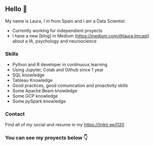 ## Hello :wave:
My name is Laura, I´m from Spain and I am a Data Scientist.

* Currently working for independient proyects 
* I have a new [blog] in Medium (https://medium.com/@laura.lmcast) about a IA, psychology and neuroscience

### Skills
* Python and R developer in continuous learning 
* Using Jupyter, Colab and Github since 1 year
* SQL knowledge
* Tableau Knowledge
* Good practices, good comunication and proactivity skills
* Some Apache Beam knowledge
* Some GCP knowledge
* Some pySpark knowledge

### Contact

Find all of my social and resume in my https://linktr.ee/l120 

### You can see my proyects below :point_down:
